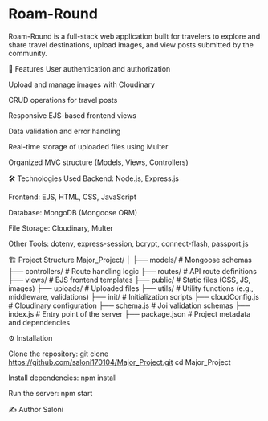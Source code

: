 # Roam-Round

Roam-Round is a full-stack web application built for travelers to explore and share travel destinations, upload images, and view posts submitted by the community.

🚀 Features
User authentication and authorization

Upload and manage images with Cloudinary

CRUD operations for travel posts

Responsive EJS-based frontend views

Data validation and error handling

Real-time storage of uploaded files using Multer

Organized MVC structure (Models, Views, Controllers)

🛠️ Technologies Used
Backend: Node.js, Express.js

Frontend: EJS, HTML, CSS, JavaScript

Database: MongoDB (Mongoose ORM)

File Storage: Cloudinary, Multer

Other Tools: dotenv, express-session, bcrypt, connect-flash, passport.js

🏗️ Project Structure
Major_Project/
│
├── models/         # Mongoose schemas
├── controllers/    # Route handling logic
├── routes/         # API route definitions
├── views/          # EJS frontend templates
├── public/         # Static files (CSS, JS, images)
├── uploads/        # Uploaded files
├── utils/          # Utility functions (e.g., middleware, validations)
├── init/           # Initialization scripts
├── cloudConfig.js  # Cloudinary configuration
├── schema.js       # Joi validation schemas
├── index.js        # Entry point of the server
├── package.json    # Project metadata and dependencies

⚙️ Installation

Clone the repository:
git clone https://github.com/saloni170104/Major_Project.git
cd Major_Project

Install dependencies:
npm install

Run the server:
npm start

✍️ Author
Saloni



